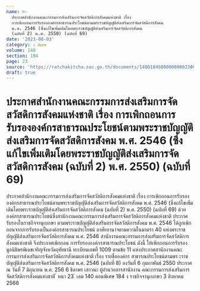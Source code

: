 ```yaml
---
name: >-
  ประกาศสำนักงานคณะกรรมการส่งเสริมการจัดสวัสดิการสังคมแห่งชาติ เรื่อง 
  การเพิกถอนการรับรององค์กรสาธารณประโยชน์ตามพระราชบัญญัติส่งเสริมการจัดสวัสดิการสังคม
  พ.ศ. 2546 (ซึ่งแก้ไขเพิ่มเติมโดยพระราชบัญญัติส่งเสริมการจัดสวัสดิการสังคม
  (ฉบับที่ 2) พ.ศ. 2550) (ฉบับที่ 69)
date: '2023-08-03'
category: ง พิเศษ
volume: 140
section: 184
page: 23
source: 'https://ratchakitcha.soc.go.th/documents/140D184S0000000002300.pdf'
draft: true
---
```


# ประกาศสำนักงานคณะกรรมการส่งเสริมการจัดสวัสดิการสังคมแห่งชาติ เรื่อง  การเพิกถอนการรับรององค์กรสาธารณประโยชน์ตามพระราชบัญญัติส่งเสริมการจัดสวัสดิการสังคม พ.ศ. 2546 (ซึ่งแก้ไขเพิ่มเติมโดยพระราชบัญญัติส่งเสริมการจัดสวัสดิการสังคม (ฉบับที่ 2) พ.ศ. 2550) (ฉบับที่ 69)

ประกาศสำนักงานคณะกรรมการส่งเสริมการจัดสวัสดิการสังคมแห่งชาติ เรื่อง การเพิกถอนการรับรององค์กรสาธารณประโยชน์ตามพระราชบัญญัติส่งเสริมการจัดสวัสดิการสังคม พ.ศ. 2546 (ซึ่งแก้ไขเพิ่มเติมโดยพระราชบัญญัติส่งเสริมการจัดสวัสดิการสังคม (ฉบับที่ 2) พ.ศ. 2550) (ฉบับที่ 69) ด้วยองค์กรสาธารณประโยชน์ซึ่งสานักงานคณะกรรมการส่งเสริมการจัดสวัสดิการสังคมแห่งชาติ ประกาศรับรองในราชกิจจานุเบกษา ตามพระราชบัญญัติส่งเสริมการจัดสวัสดิการสังคม พ.ศ. 2546 ได้ถูกเพิกถอนจากการรับรองเป็นองค์กรสาธารณประโยชน์ อาศัยอานาจตามความในมาตรา 40 แห่งพระราชบัญญัติส่งเสริมการจัดสวัสดิการสังคม พ.ศ. 2546 สานักงานคณะกรรมการส่งเสริมการจัดสวัสดิการสังคมแห่งชาติ จึงประกาศเพิกถอน การรับรององค์กรสาธารณประโยชน์ ดังนี้ ให้เพิกถอนการรับรอง มูลนิธิพรพิเดชเจริญจังหวัดอุทัยธานี ทะเบียนเลขที่ 1009 ตามข้อ 11 แห่งประกาศสานักงานคณะกรรมการส่งเสริมการจัดสวัสดิการสังคมแห่งชาติ เรื่อง รายชื่อองค์กร สาธารณประโยชน์ตามพร ะราชบัญญัติส่งเสริมการจัดสวัสดิการสังคม พ.ศ. 2546 (ฉบับที่ 8) ลงวันที่ 6 กุมภาพันธ์ 2550 ประกาศ ณ วันที่ 7 มิถุนายน พ.ศ. 256 6 ธิดาพร เสาวนะ ผู้อำนวยการสานักงาน คณะกรรมการส่งเสริมการจัดสวัสดิการสังคมแห่งชาติ ้ หนา 23 ่ เลม 140 ตอนพิเศษ 184 ง ราชกิจจานุเบกษา 3 สิงหาคม 2566
